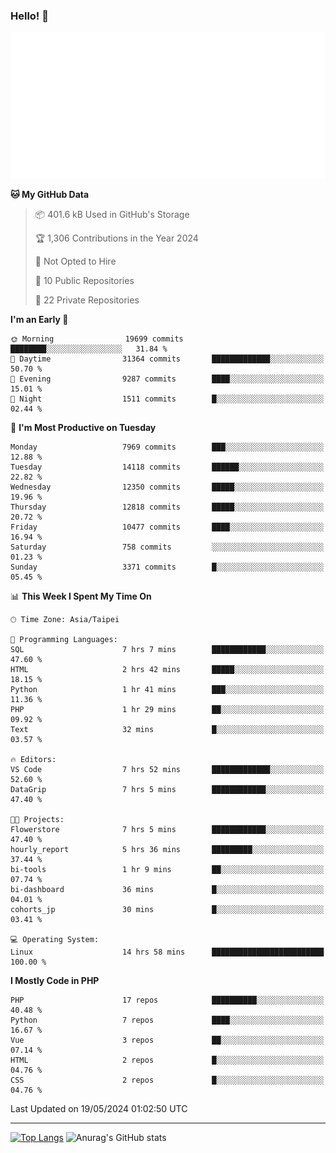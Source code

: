 ### Hello! 👋

![Metrics](/metrics.classic.svg)

<!--START_SECTION:waka-->
**🐱 My GitHub Data** 

> 📦 401.6 kB Used in GitHub's Storage 
 > 
> 🏆 1,306 Contributions in the Year 2024
 > 
> 🚫 Not Opted to Hire
 > 
> 📜 10 Public Repositories 
 > 
> 🔑 22 Private Repositories 
 > 
**I'm an Early 🐤** 

```text
🌞 Morning                19699 commits       ████████░░░░░░░░░░░░░░░░░   31.84 % 
🌆 Daytime                31364 commits       █████████████░░░░░░░░░░░░   50.70 % 
🌃 Evening                9287 commits        ████░░░░░░░░░░░░░░░░░░░░░   15.01 % 
🌙 Night                  1511 commits        █░░░░░░░░░░░░░░░░░░░░░░░░   02.44 % 
```
📅 **I'm Most Productive on Tuesday** 

```text
Monday                   7969 commits        ███░░░░░░░░░░░░░░░░░░░░░░   12.88 % 
Tuesday                  14118 commits       ██████░░░░░░░░░░░░░░░░░░░   22.82 % 
Wednesday                12350 commits       █████░░░░░░░░░░░░░░░░░░░░   19.96 % 
Thursday                 12818 commits       █████░░░░░░░░░░░░░░░░░░░░   20.72 % 
Friday                   10477 commits       ████░░░░░░░░░░░░░░░░░░░░░   16.94 % 
Saturday                 758 commits         ░░░░░░░░░░░░░░░░░░░░░░░░░   01.23 % 
Sunday                   3371 commits        █░░░░░░░░░░░░░░░░░░░░░░░░   05.45 % 
```


📊 **This Week I Spent My Time On** 

```text
🕑︎ Time Zone: Asia/Taipei

💬 Programming Languages: 
SQL                      7 hrs 7 mins        ████████████░░░░░░░░░░░░░   47.60 % 
HTML                     2 hrs 42 mins       █████░░░░░░░░░░░░░░░░░░░░   18.15 % 
Python                   1 hr 41 mins        ███░░░░░░░░░░░░░░░░░░░░░░   11.36 % 
PHP                      1 hr 29 mins        ██░░░░░░░░░░░░░░░░░░░░░░░   09.92 % 
Text                     32 mins             █░░░░░░░░░░░░░░░░░░░░░░░░   03.57 % 

🔥 Editors: 
VS Code                  7 hrs 52 mins       █████████████░░░░░░░░░░░░   52.60 % 
DataGrip                 7 hrs 5 mins        ████████████░░░░░░░░░░░░░   47.40 % 

🐱‍💻 Projects: 
Flowerstore              7 hrs 5 mins        ████████████░░░░░░░░░░░░░   47.40 % 
hourly_report            5 hrs 36 mins       █████████░░░░░░░░░░░░░░░░   37.44 % 
bi-tools                 1 hr 9 mins         ██░░░░░░░░░░░░░░░░░░░░░░░   07.74 % 
bi-dashboard             36 mins             █░░░░░░░░░░░░░░░░░░░░░░░░   04.01 % 
cohorts_jp               30 mins             █░░░░░░░░░░░░░░░░░░░░░░░░   03.41 % 

💻 Operating System: 
Linux                    14 hrs 58 mins      █████████████████████████   100.00 % 
```

**I Mostly Code in PHP** 

```text
PHP                      17 repos            ██████████░░░░░░░░░░░░░░░   40.48 % 
Python                   7 repos             ████░░░░░░░░░░░░░░░░░░░░░   16.67 % 
Vue                      3 repos             ██░░░░░░░░░░░░░░░░░░░░░░░   07.14 % 
HTML                     2 repos             █░░░░░░░░░░░░░░░░░░░░░░░░   04.76 % 
CSS                      2 repos             █░░░░░░░░░░░░░░░░░░░░░░░░   04.76 % 
```




 Last Updated on 19/05/2024 01:02:50 UTC
<!--END_SECTION:waka-->

<hr>

<span style="display:inline-block">[![Top Langs](https://github-readme-stats.vercel.app/api/top-langs/?username=maureendadap&layout=compact&theme=transparent)](https://github.com/anuraghazra/github-readme-stats)</span>
<span style="display:inline-block">![Anurag's GitHub stats](https://github-readme-stats.vercel.app/api?username=maureendadap&show_icons=true&theme=transparent&count_private=true)</span>

<!--
**MaureenDadap/maureendadap** is a ✨ _special_ ✨ repository because its `README.md` (this file) appears on your GitHub profile.

Here are some ideas to get you started:

- 🔭 I’m currently working on ...
- 🌱 I’m currently learning ...
- 👯 I’m looking to collaborate on ...
- 🤔 I’m looking for help with ...
- 💬 Ask me about ...
- 📫 How to reach me: ...
- 😄 Pronouns: ...
- ⚡ Fun fact: ...
-->
